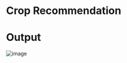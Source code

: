 # Crop Recommendation 

# Output
![image](https://github.com/user-attachments/assets/7daf1509-3a4c-4d8a-8860-9dba12519c98)

